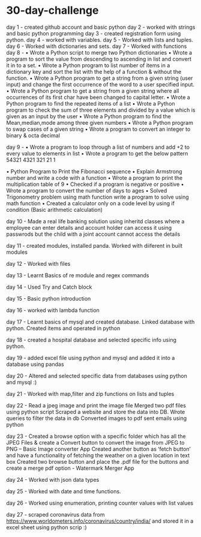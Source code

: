 # 30-day-challenge

day 1 - created github account and basic python
day 2 - worked with strings and basic python programming
day 3 - created registration form using python.
day 4 - worked with variables.
day 5 - Worked with lists and tuples.
day 6 - Worked with dictionaries and sets.
day 7 - Worked with functions
day 8 - • Wrote a Python script to merge two Python dictionaries
• Wrote a program to sort the value from descending to ascending in list and
convert it in to a set.
• Wrote a Python program to list number of items in a dictionary key and sort the
list with the help of a function & without the function.
• Wrote a Python program to get a string from a given string (user input) and
change the first occurrence of the word to a user specified input.
• Wrote a Python program to get a string from a given string where all
occurrences of its first char have been changed to capital letter.
• Wrote a Python program to find the repeated items of a list
• Wrote a Python program to check the sum of three elements and divided by a
value which is given as an input by the user
• Wrote a Python program to find the Mean,median,mode among three given
numbers
• Wrote a Python program to swap cases of a given string
• Wrote a program to convert an integer to binary & octa decimal

day 9 -
•	Wrote a program to loop through a list of numbers and add +2 to every value to elements in list
•	Wrote a program to get the below pattern
54321
4321
321
21
1

•	Python Program to Print the Fibonacci sequence
•	Explain Armstrong number and write a code with a function
•	Wrote a program to print the multiplication table of 9
•	Checked if a program is negative or positive
•	Wrote a program to convert the number of days to ages
•	Solved Trigonometry problem using math function write a program to solve using math function
•	Created a calculator only on a code level by using if condition (Basic arithmetic calculation)

day 10 - Made a real life banking solution using inheritd classes where a employee can enter details and account holder can access it using passwrods but the child with a joint account cannot access the details 

day 11 - created modules, installed panda. Worked with diiferent in built modules

day 12 - Worked with files

day 13 - Learnt Basics of re module and regex commands

day 14 - Used Try and Catch block

day 15 - Basic python introduction

day 16 - worked with lambda function

day 17 - Learnt basics of mysql and created database. Linked database with python. Created items and operated in python

day 18 - created a hospital database and selected specific info using python.

day 19 - added excel file using python and mysql and added it into a database using pandas

day 20 - Altered and selected specific data from databases using python and mysql :)

day 21 - Worked with map,filter and zip functions on lists and tuples

day 22 - 
	Read a jpeg image and print the image file
	Merged two pdf files using python script
	Scraped a website and store the data into DB.
	Wrote queries to filter the data in db
  Converted images to pdf
  sent emails using python

day 23 - Created a browse option with a specific folder which has all the JPEG Files & create a Convert button to convert the image from JPEG to PNG – Basic Image  converter App
	Created another button as ‘fetch button’ and have a functionality of fetching the weather on a given location in text box
	Created two browse button and place the .pdf file for the buttons and create a merge pdf option -  Watermark Merger App

day 24 - Worked with json data types

day 25 - Worked with date and time functions.

day 26 - Worked using enumeration, printing counter values with list values

day 27 - scraped coronavirus data from https://www.worldometers.info/coronavirus/country/india/ and stored it in a excel sheet using python scrip :)

